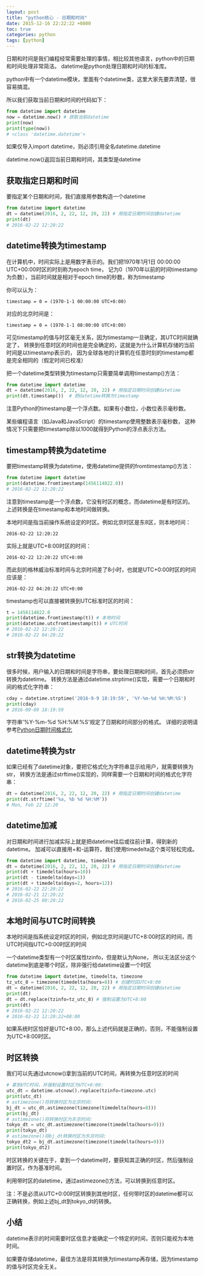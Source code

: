 ```yaml
---
layout: post
title: "python核心 - 日期和时间"
date: 2015-12-16 22:22:22 +0800
toc: true
categories: python
tags: [python]
---
```


日期和时间是我们编程经常需要处理的事情，相比较其他语言，python中的日期和时间处理非常简洁。
datetime是python处理日期和时间的标准库。

python中有一个datetime模块，里面有个datetime类，这里大家先要弄清楚，很容易搞混。

所以我们获取当前日期和时间的代码如下：
``` python
from datetime import datetime
now = datetime.now() # 获取当前datetime
print(now)
print(type(now))
# <class 'datetime.datetime'>
```
如果仅导入import datetime，则必须引用全名datetime.datetime

datetime.now()返回当前日期和时间，其类型是datetime <!--more-->

## 获取指定日期和时间
要指定某个日期和时间，我们直接用参数构造一个datetime
``` python
from datetime import datetime
dt = datetime(2016, 2, 22, 12, 20, 22) # 用指定日期时间创建datetime
print(dt)
# 2016-02-22 12:20:22
```

## datetime转换为timestamp
在计算机中，时间实际上是用数字表示的。我们把1970年1月1日 00:00:00 UTC+00:00时区的时刻称为epoch time，
记为0（1970年以前的时间timestamp为负数），当前时间就是相对于epoch time的秒数，称为timestamp

你可以认为：
```
timestamp = 0 = (1970-1-1 00:00:00 UTC+0:00)
```
对应的北京时间是：
```
timestamp = 0 = (1970-1-1 08:00:00 UTC+8:00)
```
可见timestamp的值与时区毫无关系，因为timestamp一旦确定，其UTC时间就确定了，
转换到任意时区的时间也是完全确定的，这就是为什么计算机存储的当前时间是以timestamp表示的，
因为全球各地的计算机在任意时刻的timestamp都是完全相同的（假定时间已校准）

把一个datetime类型转换为timestamp只需要简单调用timestamp()方法：
``` python
from datetime import datetime
dt = datetime(2016, 2, 22, 12, 20, 22) # 用指定日期时间创建datetime
print(dt.timestamp())  # 把datetime转换为timestamp
```

注意Python的timestamp是一个浮点数。如果有小数位，小数位表示毫秒数。

某些编程语言（如Java和JavaScript）的timestamp使用整数表示毫秒数，
这种情况下只需要把timestamp除以1000就得到Python的浮点表示方法。

## timestamp转换为datetime
要把timestamp转换为datetime，使用datetime提供的fromtimestamp()方法：
``` python
from datetime import datetime
print(datetime.fromtimestamp(1456114822.0))
# 2016-02-22 12:20:22
```
注意到timestamp是一个浮点数，它没有时区的概念，而datetime是有时区的。上述转换是在timestamp和本地时间做转换。

本地时间是指当前操作系统设定的时区。例如北京时区是东8区，则本地时间：
```
2016-02-22 12:20:22
```
实际上就是UTC+8:00时区的时间：
```
2016-02-22 12:20:22 UTC+8:00
```
而此刻的格林威治标准时间与北京时间差了8小时，也就是UTC+0:00时区的时间应该是：
```
2016-02-22 04:20:22 UTC+0:00
```
timestamp也可以直接被转换到UTC标准时区的时间：
``` python
t = 1456114822.0
print(datetime.fromtimestamp(t)) # 本地时间
print(datetime.utcfromtimestamp(t)) # UTC时间
# 2016-02-22 12:20:22
# 2016-02-22 04:20:22
```

## str转换为datetime
很多时候，用户输入的日期和时间是字符串，要处理日期和时间，首先必须把str转换为datetime。
转换方法是通过datetime.strptime()实现，需要一个日期和时间的格式化字符串：
``` python
cday = datetime.strptime('2016-9-9 18:19:59', '%Y-%m-%d %H:%M:%S')
print(cday)
# 2016-09-09 18:19:59
```
字符串'%Y-%m-%d %H:%M:%S'规定了日期和时间部分的格式。
详细的说明请参考[Python日期时间格式化](https://docs.python.org/3/library/datetime.html#strftime-strptime-behavior)

## datetime转换为str
如果已经有了datetime对象，要把它格式化为字符串显示给用户，就需要转换为str，
转换方法是通过strftime()实现的，同样需要一个日期和时间的格式化字符串：
``` python
dt = datetime(2016, 2, 22, 12, 20, 22) # 用指定日期时间创建datetime
print(dt.strftime('%a, %b %d %H:%M'))
# Mon, Feb 22 12:20
```

## datetime加减
对日期和时间进行加减实际上就是把datetime往后或往前计算，得到新的datetime。
加减可以直接用+和-运算符，我们使用timedelta这个类可轻松完成。
``` python
from datetime import datetime, timedelta
dt = datetime(2016, 2, 22, 12, 20, 22) # 用指定日期时间创建datetime
print(dt + timedelta(hours=10))
print(dt - timedelta(days=1))
print(dt + timedelta(days=2, hours=12))
# 2016-02-22 22:20:22
# 2016-02-21 12:20:22
# 2016-02-25 00:20:22
```

## 本地时间与UTC时间转换
本地时间是指系统设定时区的时间，例如北京时间是UTC+8:00时区的时间，而UTC时间指UTC+0:00时区的时间

一个datetime类型有一个时区属性tzinfo，但是默认为None，
所以无法区分这个datetime到底是哪个时区，除非强行给datetime设置一个时区
``` python
from datetime import datetime, timedelta, timezone
tz_utc_8 = timezone(timedelta(hours=8)) # 创建时区UTC+8:00
dt = datetime(2016, 2, 22, 12, 20, 22) # 用指定日期时间创建datetime
print(dt)
dt = dt.replace(tzinfo=tz_utc_8) # 强制设置为UTC+8:00
print(dt)
# 2016-02-22 12:20:22
# 2016-02-22 12:20:22+08:00
```
如果系统时区恰好是UTC+8:00，那么上述代码就是正确的，否则，不能强制设置为UTC+8:00时区。

## 时区转换
我们可以先通过utcnow()拿到当前的UTC时间，再转换为任意时区的时间
``` python
# 拿到UTC时间，并强制设置时区为UTC+0:00:
utc_dt = datetime.utcnow().replace(tzinfo=timezone.utc)
print(utc_dt)
# astimezone()将转换时区为北京时间:
bj_dt = utc_dt.astimezone(timezone(timedelta(hours=8)))
print(bj_dt)
# astimezone()将转换时区为东京时间:
tokyo_dt = utc_dt.astimezone(timezone(timedelta(hours=9)))
print(tokyo_dt)
# astimezone()将bj_dt转换时区为东京时间:
tokyo_dt2 = bj_dt.astimezone(timezone(timedelta(hours=9)))
print(tokyo_dt2)
```
时区转换的关键在于，拿到一个datetime时，要获知其正确的时区，然后强制设置时区，作为基准时间。

利用带时区的datetime，通过astimezone()方法，可以转换到任意时区。

注：不是必须从UTC+0:00时区转换到其他时区，任何带时区的datetime都可以正确转换，例如上述bj_dt到tokyo_dt的转换。

## 小结
datetime表示的时间需要时区信息才能确定一个特定的时间，否则只能视为本地时间。

如果要存储datetime，最佳方法是将其转换为timestamp再存储，因为timestamp的值与时区完全无关。

